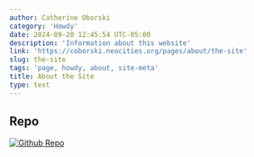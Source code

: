 ```yaml
---
author: Catherine Oborski
category: 'Howdy'
date: 2024-09-20 12:45:54 UTC-05:00
description: 'Information about this website'
link: 'https://coborski.neocities.org/pages/about/the-site'
slug: the-site
tags: 'page, howdy, about, site-meta'
title: About the Site
type: text
---
```


## Repo
[![Github Repo](https://github-readme-stats.vercel.app/api/pin/?username=coborski&repo=neocities&theme=tokyonight)](https://github.com/cOborski/neocities)

